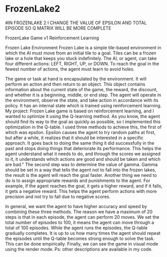 # FrozenLake2
#IN FROZENLAKE 2  I CHANGE THE VALUE OF EPSILON AND TOTAL EPISODE SO Q MATRIX WILL BE MORE COMPLETE


FrozenLake Game v1
Reinforcement Learning

Frozen Lake Environment
Frozen Lake is a simple tile-based environment in which the Al must move from an initial tile to a goal.
Tiles can be a frozen lake or a hole that keeps you stuck indefinitely.
The Al, or agent, can take four different actions: LEFT, RIGHT, UP, or DOWN. To reach the goal in the fewest number of actions, the agent must learn to avoid holes.

The game or task at hand is encapsulated by the environment. It will perform an action and then return to an object. This object contains information about the current state of the game, the reward, the discount, and whether it is a beginning, middle, or end step. The agent will operate in the environment, observe the state, and take action in accordance with its policy. It has an internal state which is trained using reinforcement learning.
My project:
 Frozen Lake game is based on reinforcement learning, and I wanted to optimize it using the Q-learning method. As you know, the agent should find its way to the goal as quickly as possible, so I implemented this optimization in the Q-table. I used three methods to achieve this, the first of which was epsilon. Epsilon causes the agent to try random paths at first, but after a while, it realizes that it should be interested in a specific approach. It goes back to doing the same thing it did successfully in the past and stops doing things that deteriorate its performance. This helps the agent understand what it needs to do, and through the scores we assigned to it, it understands which actions are good and should be taken and which are bad."
The second step was to determine the value of gamma. Gamma should be set in a way that tells the agent not to fall into the frozen lakes, the result is the agent will reach the goal faster. Another thing we need to do is to assign appropriate rewards and punishments to the agent. For example, if the agent reaches the goal, it gets a higher reward, and if it falls, it gets a negative reward. This helps the agent perform actions with more precision and not try to fall due to negative scores.

In general, we want the agent to have higher accuracy and speed by combining these three methods. The reason we have a maximum of 20 steps is that in each episode, the agent can perform 20 moves. We set the total number of episodes to 100, it means the agent can move through a total of 100 episodes. While the agent runs the episodes, the Q-table gradually completes. It is up to us how many times the agent should repeat the episodes until the Q-table becomes strong enough to solve the task. This can be done empirically. Finally, we can see the game in visual mode using the render mode.
Ps: other descriptions are available in my code.

